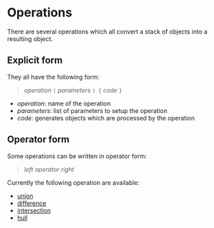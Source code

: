 # Operations

There are several operations which all convert a stack of objects into a resulting object.

## Explicit form

They all have the following form:

> *operation* `(` *parameters* `) {` *code* `}`

* *operation*: name of the operation
* *parameters*: list of parameters to setup the operation
* *code*: generates objects which are processed by the operation

## Operator form

Some operations can be written in operator form:

> *left*  *operator* *right*

Currently the following operation are available:

* [union](union.md)
* [difference](difference.md)
* [intersection](intersection.md)
* [hull](hull.md)
